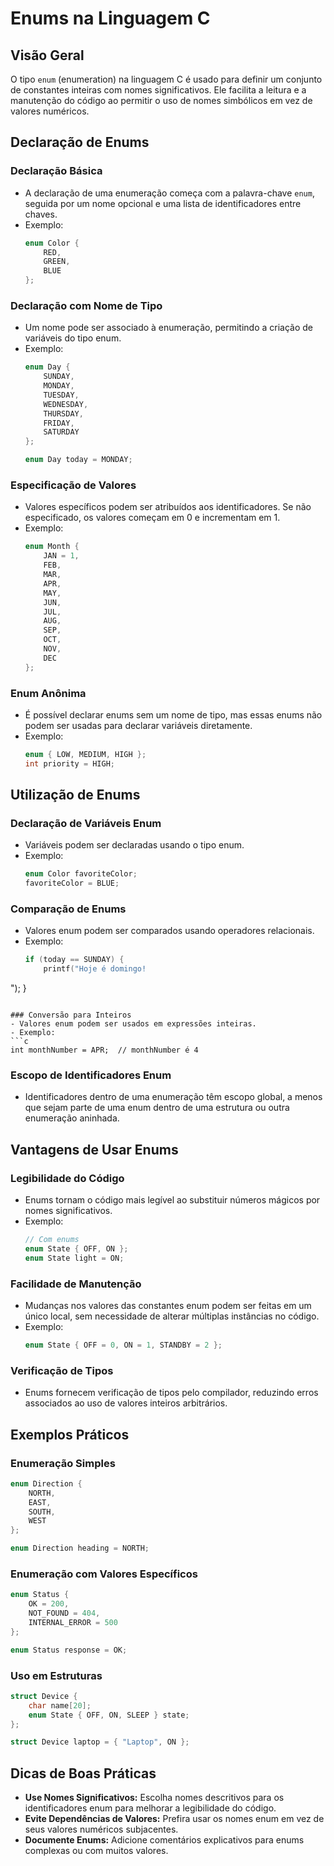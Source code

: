 
# Enums na Linguagem C

## Visão Geral
O tipo `enum` (enumeration) na linguagem C é usado para definir um conjunto de constantes inteiras com nomes significativos. Ele facilita a leitura e a manutenção do código ao permitir o uso de nomes simbólicos em vez de valores numéricos.

## Declaração de Enums

### Declaração Básica
- A declaração de uma enumeração começa com a palavra-chave `enum`, seguida por um nome opcional e uma lista de identificadores entre chaves.
- Exemplo:
  ```c
  enum Color {
      RED,
      GREEN,
      BLUE
  };
  ```

### Declaração com Nome de Tipo
- Um nome pode ser associado à enumeração, permitindo a criação de variáveis do tipo enum.
- Exemplo:
  ```c
  enum Day {
      SUNDAY,
      MONDAY,
      TUESDAY,
      WEDNESDAY,
      THURSDAY,
      FRIDAY,
      SATURDAY
  };

  enum Day today = MONDAY;
  ```

### Especificação de Valores
- Valores específicos podem ser atribuídos aos identificadores. Se não especificado, os valores começam em 0 e incrementam em 1.
- Exemplo:
  ```c
  enum Month {
      JAN = 1,
      FEB,
      MAR,
      APR,
      MAY,
      JUN,
      JUL,
      AUG,
      SEP,
      OCT,
      NOV,
      DEC
  };
  ```

### Enum Anônima
- É possível declarar enums sem um nome de tipo, mas essas enums não podem ser usadas para declarar variáveis diretamente.
- Exemplo:
  ```c
  enum { LOW, MEDIUM, HIGH };
  int priority = HIGH;
  ```

## Utilização de Enums

### Declaração de Variáveis Enum
- Variáveis podem ser declaradas usando o tipo enum.
- Exemplo:
  ```c
  enum Color favoriteColor;
  favoriteColor = BLUE;
  ```

### Comparação de Enums
- Valores enum podem ser comparados usando operadores relacionais.
- Exemplo:
  ```c
  if (today == SUNDAY) {
      printf("Hoje é domingo!
");
  }
  ```

### Conversão para Inteiros
- Valores enum podem ser usados em expressões inteiras.
- Exemplo:
  ```c
  int monthNumber = APR;  // monthNumber é 4
  ```

### Escopo de Identificadores Enum
- Identificadores dentro de uma enumeração têm escopo global, a menos que sejam parte de uma enum dentro de uma estrutura ou outra enumeração aninhada.

## Vantagens de Usar Enums

### Legibilidade do Código
- Enums tornam o código mais legível ao substituir números mágicos por nomes significativos.
- Exemplo:
  ```c
  // Com enums
  enum State { OFF, ON };
  enum State light = ON;
  ```

### Facilidade de Manutenção
- Mudanças nos valores das constantes enum podem ser feitas em um único local, sem necessidade de alterar múltiplas instâncias no código.
- Exemplo:
  ```c
  enum State { OFF = 0, ON = 1, STANDBY = 2 };
  ```

### Verificação de Tipos
- Enums fornecem verificação de tipos pelo compilador, reduzindo erros associados ao uso de valores inteiros arbitrários.

## Exemplos Práticos

### Enumeração Simples
```c
enum Direction {
    NORTH,
    EAST,
    SOUTH,
    WEST
};

enum Direction heading = NORTH;
```

### Enumeração com Valores Específicos
```c
enum Status {
    OK = 200,
    NOT_FOUND = 404,
    INTERNAL_ERROR = 500
};

enum Status response = OK;
```

### Uso em Estruturas
```c
struct Device {
    char name[20];
    enum State { OFF, ON, SLEEP } state;
};

struct Device laptop = { "Laptop", ON };
```

## Dicas de Boas Práticas
- **Use Nomes Significativos:** Escolha nomes descritivos para os identificadores enum para melhorar a legibilidade do código.
- **Evite Dependências de Valores:** Prefira usar os nomes enum em vez de seus valores numéricos subjacentes.
- **Documente Enums:** Adicione comentários explicativos para enums complexas ou com muitos valores.
